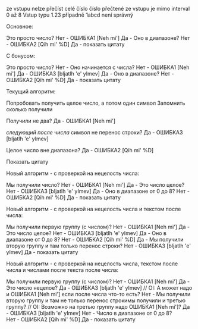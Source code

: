ze vstupu nelze přečíst celé číslo
číslo přečtené ze vstupu je mimo interval 0 až 8
Vstup typu 1.23 případně 1abcd není správný

Основное:

Это просто число?
	Нет - ОШИБКА1 [Neh mi']
	Да - Оно в диапазоне?
		Нет - ОШИБКА2 [Qih mi' %D]
		Да - показать цитату

С бонусом:

Это просто число?
	Нет - Оно начинается с числа?
		Нет - ОШИБКА1 [Neh mi']
		Да - ОШИБКА3 [bIjatlh 'e' yImev]
	Да - Оно в диапазоне?
		Нет - ОШИБКА2 [Qih mi' %D]
		Да - показать цитату




Текущий алгоритм:

Попробовать получить целое число, а потом один символ
Запомнить сколько получили
 
Получили не два?
	Да - ОШИБКА1 [Neh mi']

_следующий после числа_ символ не перенос строки?
	Да - ОШИБКА3 [bIjatlh 'e' yImev]

Целое число вне диапазона?
	Да - ОШИБКА2 [Qih mi' %D]

Показать цитату

Новый алгоритм - с проверкой на нецелость числа:

Мы получили число?
	Нет - ОШИБКА1 [Neh mi']
	Да - Это число целое?
		Нет - ОШИБКА3 [bIjatlh 'e' yImev]
		Да - Оно в диапазоне от 0 до 8?
			Нет - ОШИБКА2 [Qih mi' %D]
			Да - показать цитату

Новый алгоритм - с проверкой на нецелость числа и текстом после числа:

Мы получили первую группу (с числом)?
	Нет - ОШИБКА1 [Neh mi']
	Да - Это число целое?
		Нет - ОШИБКА3 [bIjatlh 'e' yImev]
		Да - Оно в диапазоне от 0 до 8?
			Нет - ОШИБКА2 [Qih mi' %D]
			Да - Мы получили вторую группу и там только перенос строки?
				Нет - ОШИБКА3 [bIjatlh 'e' yImev]
				Да - показать цитату


Новый алгоритм - с проверкой на нецелость числа, текстом после числа и числами после текста после числа:

Мы получили первую группу (с числом)?
	Нет - ОШИБКА1 [Neh mi']
	Да - Это число нецелое?
		Да - ОШИБКА3 [bIjatlh 'e' yImev] // OI: А может надо и ОШИБКА1 [Neh mi'] если после числа что-то есть?
		Нет - Мы получили вторую группу и там не только перенос строкимы получили и третью группу? // OI: Возможно на третью группу надо ОШИБКА1 [Neh mi']?
				Да - ОШИБКА3 [bIjatlh 'e' yImev]
				Нет - Число в диапазоне от 0 до 8?				
					Нет - ОШИБКА2 [Qih mi' %D]
					Да - показать цитату
